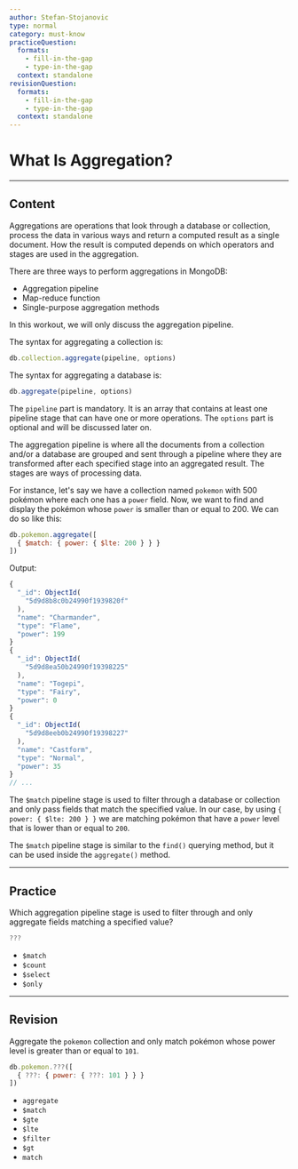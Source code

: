 ```yaml
---
author: Stefan-Stojanovic
type: normal
category: must-know
practiceQuestion:
  formats:
    - fill-in-the-gap
    - type-in-the-gap
  context: standalone
revisionQuestion:
  formats:
    - fill-in-the-gap
    - type-in-the-gap
  context: standalone
---
```


# What Is Aggregation?


---

## Content

Aggregations are operations that look through a database or collection, process the data in various ways and return a computed result as a single document. How the result is computed depends on which operators and stages are used in the aggregation.

There are three ways to perform aggregations in MongoDB:

- Aggregation pipeline
- Map-reduce function
- Single-purpose aggregation methods

In this workout, we will only discuss the aggregation pipeline.

The syntax for aggregating a collection is: 

```js
db.collection.aggregate(pipeline, options)
```

The syntax for aggregating a database is:

```js
db.aggregate(pipeline, options)
```

The `pipeline` part is mandatory. It is an array that contains at least one pipeline stage that can have one or more operations. The `options` part is optional and will be discussed later on.

The aggregation pipeline is where all the documents from a collection and/or a database are grouped and sent through a pipeline where they are transformed after each specified stage into an aggregated result. The stages are ways of processing data.

For instance, let's say we have a collection named `pokemon` with 500 pokémon where each one has a `power` field. Now, we want to find and display the pokémon whose `power` is smaller than or equal to 200. We can do so like this:

```javascript
db.pokemon.aggregate([
  { $match: { power: { $lte: 200 } } }
])
```

Output:

```javascript
{
  "_id": ObjectId(
    "5d9d8b8c0b24990f1939820f"
  ),
  "name": "Charmander",
  "type": "Flame",
  "power": 199
}
{
  "_id": ObjectId(
    "5d9d8ea50b24990f19398225"
  ),
  "name": "Togepi",
  "type": "Fairy",
  "power": 0
}
{
  "_id": ObjectId(
    "5d9d8eeb0b24990f19398227"
  ),
  "name": "Castform",
  "type": "Normal",
  "power": 35
}
// ...
```

The `$match` pipeline stage is used to filter through a database or collection and only pass fields that match the specified value. In our case, by using `{ power: { $lte: 200 } }` we are matching pokémon that have a `power` level that is lower than or equal to `200`.

The `$match` pipeline stage is similar to the `find()` querying method, but it can be used inside the `aggregate()` method. 


---

## Practice

Which aggregation pipeline stage is used to filter through and only aggregate fields matching a specified value?

```javascript
???
```

- `$match`
- `$count`
- `$select`
- `$only`


---

## Revision

Aggregate the `pokemon` collection and only match pokémon whose power level is greater than or equal to `101`.

```javascript
db.pokemon.???([
  { ???: { power: { ???: 101 } } }
])
```

- `aggregate`
- `$match`
- `$gte`
- `$lte`
- `$filter`
- `$gt`
- `match`
